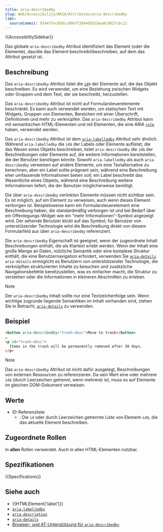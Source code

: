 ```yaml
---
title: aria-describedby
slug: Web/Accessibility/ARIA/Attributes/aria-describedby
l10n:
  sourceCommit: 92447fec056cc89b7f28445851bea0c981fcbc12
---
```


{{AccessibilitySidebar}}

Das globale `aria-describedby` Attribut identifiziert das Element (oder die Elemente), das/die das Element beschreibt/beschreiben, auf dem das Attribut gesetzt ist.

## Beschreibung

Das `aria-describedby` Attribut listet die [`id`](/de/docs/Web/HTML/Global_attributes/id)s der Elemente auf, die das Objekt beschreiben. Es wird verwendet, um eine Beziehung zwischen Widgets oder Gruppen und dem Text, der sie beschreibt, herzustellen.

Das `aria-describedby` Attribut ist nicht auf Formularsteuerelemente beschränkt. Es kann auch verwendet werden, um statischen Text mit Widgets, Gruppen von Elementen, Bereichen mit einer Überschrift, Definitionen und mehr zu verknüpfen. Das `aria-describedby` Attribut kann mit semantischen HTML-Elementen und mit Elementen, die eine ARIA [`role`](/de/docs/Web/Accessibility/ARIA/Roles) haben, verwendet werden.

Das `aria-describedby` Attribut ist dem [`aria-labelledby`](/de/docs/Web/Accessibility/ARIA/Attributes/aria-labelledby) Attribut sehr ähnlich. Während `aria-labelledby` die `id`s der Labels oder Elemente auflistet, die das Wesen eines Objekts beschreiben, listet `aria-describedby` die `id`s der Beschreibungen oder Elemente auf, die weitere Informationen bereitstellen, die der Benutzer benötigen könnte. Sowohl `aria-labelledby` als auch `aria-describedby` verweisen auf andere Elemente, um eine Textalternative zu berechnen, aber ein Label sollte prägnant sein, während eine Beschreibung eher umfassende Informationen bieten soll; ein Label beschreibt das Wesentliche eines Objekts, während eine Beschreibung weitere Informationen liefert, die der Benutzer möglicherweise benötigt.

Die über `aria-describedby` verlinkten Elemente müssen nicht sichtbar sein. Es ist möglich, auf ein Element zu verweisen, auch wenn dieses Element verborgen ist. Beispielsweise kann ein Formularsteuerelement eine Beschreibung haben, die standardmäßig verborgen ist und bei Bedarf über ein Offenlegungs-Widget wie ein "mehr Informationen"-Symbol angezeigt wird. Der sehende Benutzer klickt auf das Symbol; für Benutzer von unterstützender Technologie wird die Beschreibung direkt von diesem Formularfeld aus über `aria-describedby` referenziert.

Die `aria-describedby` Eigenschaft ist geeignet, wenn der zugeordnete Inhalt Beschreibungen enthält, die als Klartext erlebt werden. Wenn der Inhalt eine große Menge an Daten, nützliche Semantik oder eine komplexe Struktur enthält, die eine Benutzernavigation erfordert, verwenden Sie [`aria-details`](/de/docs/Web/Accessibility/ARIA/Attributes/aria-details). `aria-details` ermöglicht es Benutzern von unterstützender Technologie, die verknüpften strukturierten Inhalte zu besuchen und zusätzliche Navigationsbefehle bereitzustellen, was es einfacher macht, die Struktur zu verstehen oder die Informationen in kleineren Abschnitten zu erleben.

> [!NOTE]
> Der `aria-describedby` Inhalt sollte nur eine Textzeichenfolge sein. Wenn wichtige zugrunde liegende Semantiken im Inhalt vorhanden sind, ziehen Sie in Betracht, [`aria-details`](/de/docs/Web/Accessibility/ARIA/Attributes/aria-details) zu verwenden.

## Beispiel

```html
<button aria-describedby="trash-desc">Move to trash</button>
…
<p id="trash-desc">
  Items in the trash will be permanently removed after 30 days.
</p>
```

> [!NOTE]
> Das `aria-describedby` Attribut ist nicht dafür ausgelegt, Beschreibungen von externen Ressourcen zu referenzieren. Da sein Wert eine oder mehrere `id`s (durch Leerzeichen getrennt, wenn mehrere) ist, muss es auf Elemente im gleichen DOM-Dokument verweisen.

## Werte

- ID-Referenzliste
  - : Die `id` oder durch Leerzeichen getrennte Liste von Element-`id`s, die das aktuelle Element beschreiben.

## Zugeordnete Rollen

In **allen** Rollen verwendet. Auch in allen HTML-Elementen nutzbar.

## Spezifikationen

{{Specifications}}

## Siehe auch

- {{HTMLElement('label')}}
- [`aria-labelledby`](/de/docs/Web/Accessibility/ARIA/Attributes/aria-labelledby)
- [`aria-description`](/de/docs/Web/Accessibility/ARIA/Attributes/aria-description)
- [`aria-details`](/de/docs/Web/Accessibility/ARIA/Attributes/aria-details)
- [Browser- und AT-Unterstützung für `aria-describedby`](https://a11ysupport.io/tech/aria/aria-describedby_attribute)
